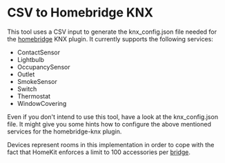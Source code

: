 # CSV to Homebridge KNX

This tool uses a CSV input to generate the knx_config.json file needed for the [homebridge][b90314d1] KNX plugin. It currently supports the following services:
- ContactSensor
- Lightbulb
- OccupancySensor
- Outlet
- SmokeSensor
- Switch
- Thermostat
- WindowCovering

Even if you don't intend to use this tool, have a look at the knx_config.json file. It might give you some hints how to configure the above mentioned services for the homebridge-knx plugin.

Devices represent rooms in this implementation in order to cope with the fact that HomeKit enforces a limit to 100 accessories per [bridge][7497b07a].

  [b90314d1]: https://homebridge.io/ "homebridge"
  [7497b07a]: https://github.com/nfarina/homebridge/issues/827 "homebridge issue"
